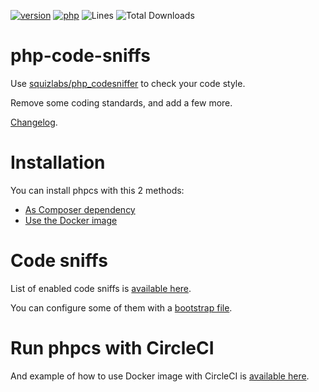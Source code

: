 [![version](https://img.shields.io/badge/version-4.3.1-green.svg)](https://github.com/steevanb/php-code-sniffs/tree/4.3.1)
[![php](https://img.shields.io/badge/php-^7.1||^8.0-blue.svg)](https://php.net)
![Lines](https://img.shields.io/badge/code%20lines-2729-green.svg)
![Total Downloads](https://poser.pugx.org/steevanb/php-code-sniffs/downloads)

# php-code-sniffs

Use [squizlabs/php_codesniffer](https://github.com/squizlabs/PHP_CodeSniffer) to check your code style.

Remove some coding standards, and add a few more.

[Changelog](documentation/changelog.md).

# Installation

You can install phpcs with this 2 methods:
 * [As Composer dependency](documentation/dependency.md)
 * [Use the Docker image](documentation/docker.md)

# Code sniffs

List of enabled code sniffs is [available here](documentation/sniffs.md).

You can configure some of them with a [bootstrap file](documentation/bootstrap.md).

# Run phpcs with CircleCI

And example of how to use Docker image with CircleCI is [available here](documentation/circleci.md).
